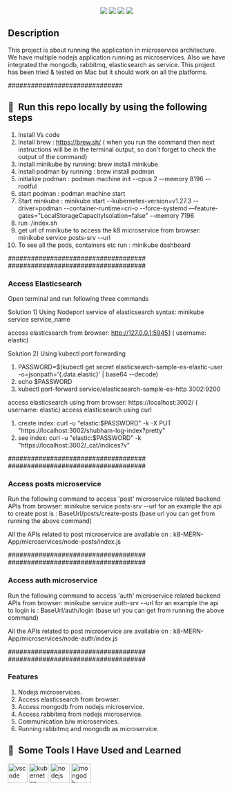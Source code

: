 

<p align="center">
    <a href="https://kubernetes.io" alt="Kubernetes">
        <img src="https://img.shields.io/badge/Kubernetes-1.18-blue" /></a>
    <a href="https://minikube.sigs.k8s.io/docs" alt="minikube">
        <img src="https://img.shields.io/badge/minikube-v1.31.1-black" /></a>
    <a href="https://podman.io" alt="podman">
        <img src="https://img.shields.io/badge/podman-4.6.0-purple" /></a>
    <a href="https://podman.io" alt="mit">
        <img src="https://img.shields.io/badge/License-MIT-green" /></a>

</p>

<h2>Description</h2>

This project is about running the application in microservice architecture. We have multiple nodejs application running as microservices. Also we have integrated the mongodb, rabbitmq, elasticsearch as service. This project has been tried & tested on Mac but it should work on all the platforms.
    
##############################

<h2> 🚀 &nbsp;Run this repo locally by using the following steps</h2>

1) Install Vs code
2) Install brew : https://brew.sh/ ( when you run the command then next instructions will be in the terminal output, so don’t forget to check the output of the command) 
3) install minikube by running: brew install minikube
4) install podman by running : brew install podman
5) initialize podman :  podman machine init --cpus 2 --memory 8196 --rootful
6) start podman : podman machine start
7) Start minikube : minikube start --kubernetes-version=v1.27.3 --driver=podman --container-runtime=cri-o --force-systemd —feature-gates="LocalStorageCapacityIsolation=false" --memory 7196
8) run ./index.sh
9) get url of minikube to access the k8 microservice from browser: minikube service posts-srv --url 
10) To see all the pods, containers etc run : minikube dashboard

####################################
####################################

<h3> Access Elasticsearch </h3>

Open terminal and run following three commands 

Solution 1) Using Nodeport service of elasticsearch
    syntax: minikube service service_name


access elasticsearch from browser: http://127.0.0.1:59451 ( username: elastic)

Solution 2) Using kubectl port forwarding
1) PASSWORD=$(kubectl get secret elasticsearch-sample-es-elastic-user -o=jsonpath='{.data.elastic}' | base64 --decode)
2) echo $PASSWORD
3) kubectl port-forward service/elasticsearch-sample-es-http 3002:9200 

access elasticsearch using from browser: https://localhost:3002/ ( username: elastic)
access elasticsearch using curl

  1) create index: curl -u "elastic:$PASSWORD" -k -X PUT "https://localhost:3002/shubham-log-index?pretty"
  2) see index: curl -u "elastic:$PASSWORD" -k "https://localhost:3002/_cat/indices?v"


####################################
####################################

<h3>Access posts microservice</h3>

Run the following command to access 'post' microservice related  backend APIs from browser: minikube service posts-srv --url
for an example the api to create post is : BaseUrl/posts/create-posts (base url you can get from running the above command)

All the APIs related to post microservice are available on : k8-MERN-App/microservices/node-posts/index.js

####################################
####################################

<h3>Access auth microservice</h3>

Run the following command to access 'auth' microservice related backend APIs from browser: minikube service auth-srv --url
for an example the api to login is : BaseUrl/auth/login (base url you can get from running the above command)

All the APIs related to post microservice are available on : k8-MERN-App/microservices/node-auth/index.js

####################################
####################################

<h3>Features</h3>

1) Nodejs microservices.
2) Access elasticsearch from browser.
3) Access mongodb from nodejs microservice.
4) Access rabbitmq from nodejs microservice.
5) Communication b/w microservices.
6) Running rabbitmq and mongodb as microservice.
   


<h2> 🚀 &nbsp;Some Tools I Have Used and Learned</h2>
<p align="left">
    <img src="https://cdn.jsdelivr.net/gh/devicons/devicon/icons/vscode/vscode-original.svg" alt="vscode" width="45" height="45"/>
    <img src="https://cdn.jsdelivr.net/gh/devicons/devicon/icons/kubernetes/kubernetes-plain.svg"  alt="kubernetes" width="45" height="45"/>
    <img src="https://cdn.jsdelivr.net/gh/devicons/devicon/icons/nodejs/nodejs-original-wordmark.svg"  alt="nodejs" width="45" height="45"/>
    <img src="https://cdn.jsdelivr.net/gh/devicons/devicon/icons/mongodb/mongodb-original-wordmark.svg" alt="mongodb" width="45" height="45"/>
</p>

